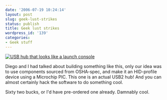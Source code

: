 ```yaml
---
date: '2006-07-19 10:24:14'
layout: post
slug: geek-lust-strikes
status: publish
title: Geek lust strikes
wordpress_id: '139'
categories:
- Geek stuff
---
```



[
![USB hub that looks like a launch console](http://www.geekstuff4u.com/images/usb_hub_DX_03.jpg)
](http://www.geekstuff4u.com/product_info.php?manufacturers_id=&products_id=404)

Diego and I had talked about building something like this, only our idea was to use components sourced from OSHA-spec, and make it an HID-profile device using a Microchip PIC. This one is an actual USB2 hub! And you can almost certainly hack the software to do something cool.

Sixty two bucks, or I'd have pre-ordered one already. Damnably cool.

